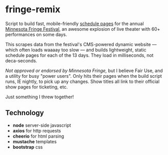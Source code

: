 # fringe-remix
Script to build fast, mobile-friendly [schedule pages](https://fringe.unsprung.com) for the annual [Minnesota Fringe Festival](https://minnesotafringe.org/), an awesome explosion of live theater with 60+ performances on some days.

This scrapes data from the festival's CMS-powered dynamic website — which often loads waaaay too slow — and builds lightweight, static schedule pages for each of the 13 days. They load in milliseconds, not deca-seconds.

*Not approved or endorsed by Minnesota Fringe,* but I believe Fair Use, and a utility for busy "power users". Only hits their pages when the build script runs, IE nightly, to pick up any changes. Show titles all link to their official show pages for ticketing, etc.

Just something I threw together!

## Technology
- **node** server-side javascript
- **axios** for http requests
- **cheerio** for html parsing
- **mustache** templates
- **bootstrap** css